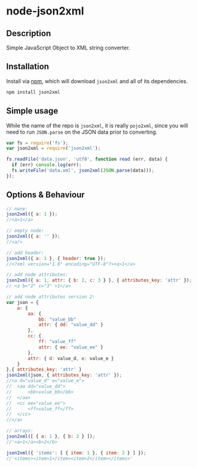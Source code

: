 # node-json2xml

## Description

Simple JavaScript Object to XML string converter.

## Installation

Install via [npm](https://www.npmjs.com/package/json2xml), which will download `json2xml` and all of its dependencies.

```bash
npm install json2xml
```

## Simple usage

While the name of the repo is `json2xml`, it is really `pojo2xml`, since you will need to run `JSON.parse` on the JSON data prior to converting.

```js
var fs = require('fs');
var json2xml = require('json2xml');

fs.readFile('data.json', 'utf8', function read (err, data) {
  if (err) console.log(err);
  fs.writeFile('data.xml', json2xml(JSON.parse(data)));
});
```

## Options & Behaviour

```js
// none:
json2xml({ a: 1 });
//<a>1</a>

// empty node:
json2xml({ a: '' });
//<a/>

// add header:
json2xml({ a: 1 }, { header: true });
//<?xml version="1.0" encoding="UTF-8"?><a>1</a>

// add node attributes:
json2xml({ a: 1, attr: { b: 2, c: 3 } }, { attributes_key: 'attr' });
// <a b="2" c="3" >1</a>

// add node attributes version 2:
var json = {
	a: {
		aa: {
			bb: "value_bb" 
			attr: { dd: "value_dd" }
		},
		cc: {
			ff: "value_ff" 
			attr: { ee: "value_ee" }
		},
		attr: { d: value_d, e: value_e }
	}
},{ attributes_key: 'attr' }
json2xml(json, { attributes_key: 'attr' });
//<a d="value_d" e="value_e">
//	<aa dd="value_dd">
//		<bb>value_bb</bb>
//	</aa>
//	<cc ee="value_ee">
//		<ff>value_ff</ff>
//	</cc>
//</a>

// arrays:
json2xml([ { a: 1 }, { b: 2 } ]);
//'<a>1</a><b>2</b>

json2xml({ 'items': [ { item: 1 }, { item: 2 } ] });
//'<items><item>1</item><item>2</item></items>'
```
